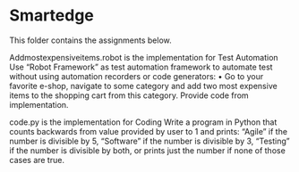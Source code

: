 # Smartedge

This folder contains the assignments below. 


Addmostexpensiveitems.robot is the implementation for 
Test Automation
Use “Robot Framework” as test automation framework to automate test without using automation recorders or code generators:
• Go to your favorite e-shop, navigate to some category and add two most expensive items to the shopping cart from this category.
Provide code from implementation.

code.py is the implementation for 
Coding
Write a program in Python that counts backwards from value provided by user to 1 and prints:
“Agile” if the number is divisible by 5,
“Software” if the number is divisible by 3,
“Testing” if the number is divisible by both, or prints just the number if none of those cases are true.
